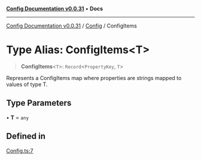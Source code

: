 [**Config Documentation v0.0.31**](../../README.md) • **Docs**

***

[Config Documentation v0.0.31](../../modules.md) / [Config](../README.md) / ConfigItems

# Type Alias: ConfigItems\<T\>

> **ConfigItems**\<`T`\>: `Record`\<`PropertyKey`, `T`\>

Represents a ConfigItems map where properties are strings mapped to values of type T.

## Type Parameters

• **T** = `any`

## Defined in

[Config.ts:7](https://github.com/stonemjs/config/blob/71aa8e7df3c3aad305e3c44d63b80a9db38e4e18/src/Config.ts#L7)
